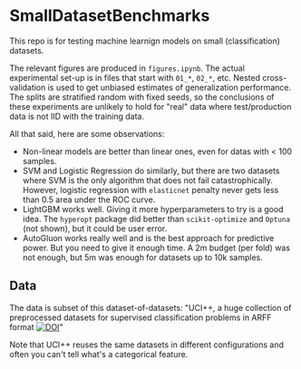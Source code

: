 SmallDatasetBenchmarks
======================
This repo is for testing machine learnign models on small (classification) datasets.

The relevant figures are produced in `figures.ipynb`. The actual experimental set-up is in files that start with `01_*`, `02_*`, etc. Nested cross-validation is used to get unbiased estimates of generalization performance. The splits are stratified random with fixed seeds, so the conclusions of these experiments are unlikely to hold for "real" data where test/production data is not IID with the training data. 

All that said, here are some observations:
- Non-linear models are better than linear ones, even for datas with < 100 samples. 
- SVM and Logistic Regression do similarly, but there are two datasets where SVM is the only algorithm that does not fail catastrophically. However, logistic regression with `elasticnet` penalty never gets less than 0.5 area under the ROC curve.
- LightGBM works well. Giving it more hyperparameters to try is a good idea. The `hyperopt` package did better than `scikit-optimize` and `Optuna` (not shown), but it could be user error.
- AutoGluon works really well and is the best approach for predictive power.  But you need to give it enough time. A 2m budget (per fold) was not enough, but 5m was enough for datasets up to 10k samples.

Data
----
The data is subset of this dataset-of-datasets: "UCI++, a huge collection of preprocessed datasets for supervised classification problems in ARFF format
[![DOI](https://zenodo.org/badge/doi/10.5281/zenodo.13748.svg)](http://dx.doi.org/10.5281/zenodo.13748)"

Note that UCI++ reuses the same datasets in different configurations and often you can't tell what's a categorical feature. 
